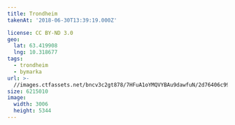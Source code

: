 ```yaml
---
title: Trondheim
takenAt: '2018-06-30T13:39:19.000Z'

license: CC BY-ND 3.0
geo:
  lat: 63.419908
  lng: 10.318677
tags:
  - trondheim
  - bymarka
url: >-
  //images.ctfassets.net/bncv3c2gt878/7HFuA1oYMQVYBAu9dawfuN/2d76406c9973f79f94454f9bbff2b15e/trondheim_42392566374_o
size: 6215010
image:
  width: 3006
  height: 5344
---
```

